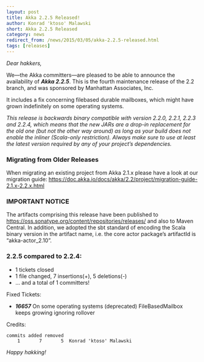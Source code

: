 ```yaml
---
layout: post
title: Akka 2.2.5 Released!
author: Konrad 'ktoso' Malawski
short: Akka 2.2.5 Released
category: news
redirect_from: /news/2015/03/05/akka-2.2.5-released.html
tags: [releases]
---
```


*Dear hakkers,*

We—the Akka committers—are pleased to be able to announce the availability of ***Akka 2.2.5***.
This is the fourth maintenance release of the 2.2 branch, and was sponsored by Manhattan Associates, Inc.

It includes a fix concerning filebased durable mailboxes, which might have grown indefinitely on some operating systems.

 *This release is backwards binary compatible with version 2.2.0, 2.2.1, 2.2.3 and 2.2.4, which means that the new JARs are a drop-in replacement for the old one (but not the other way around) as long as your build does not enable the inliner (Scala-only restriction). Always make sure to use at least the latest version required by any of your project’s dependencies.*

### Migrating from Older Releases

When migrating an existing project from Akka 2.1.x please have a look at our migration guide:
https://doc.akka.io/docs/akka/2.2/project/migration-guide-2.1.x-2.2.x.html

### IMPORTANT NOTICE

The artifacts comprising this release have been published to https://oss.sonatype.org/content/repositories/releases/ and also to Maven Central. In addition, we adopted the sbt standard of encoding the Scala binary version in the artifact name, i.e. the core actor package’s artifactId is “akka-actor_2.10”.

### 2.2.5 compared to 2.2.4:

* 1 tickets closed
* 1 file changed, 7 insertions(+), 5 deletions(-)
* … and a total of 1 committers!

Fixed Tickets:

* ***16657*** On some operating systems (deprecated) FileBasedMailbox keeps growing ignoring rollover

Credits:

    commits added removed
        1       7       5  Konrad 'ktoso' Malawski

*Happy hakking!*
